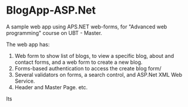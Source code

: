 # BlogApp-ASP.Net

A sample web app using APS.NET web-forms, for "Advanced web programming" course on UBT - Master.


The web app has:
1. Web form to show list of blogs, to view a specific blog, about and contact forms, and a web form to create a new blog.
2. Forms-based authentication to access the create blog form/
3. Several validators on forms, a search control, and ASP.Net XML Web Service.
4. Header and Master Page.
etc.

Its 
